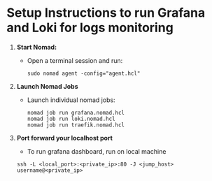 # Setup Instructions to run Grafana and Loki for logs monitoring

1. **Start Nomad:**
   - Open a terminal session and run:
     ```
     sudo nomad agent -config="agent.hcl"
     ```

2. **Launch Nomad Jobs**
   - Launch individual nomad jobs:
     ```
     nomad job run grafana.nomad.hcl
     nomad job run loki.nomad.hcl
     nomad job run traefik.nomad.hcl
     ```

3. **Port forward your localhost port**
    - To run grafana dashboard, run on local machine
    ```
    ssh -L <local_port>:<private_ip>:80 -J <jump_host> username@<private_ip>
    ```